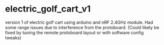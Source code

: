 # electric_golf_cart_v1

version 1 of electric golf cart using arduino and nRF 2.4GHz module. Had some range issues due to interference from the protoboard. (Could likely be fixed by tuning the remote protoboard layout or with software config tweaks)
